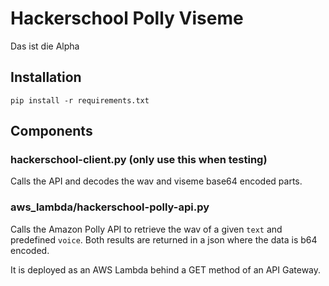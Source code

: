 # Hackerschool Polly Viseme
Das ist die Alpha

## Installation
```
pip install -r requirements.txt
```
## Components
### hackerschool-client.py (only use this when testing)
Calls the API and decodes the wav and viseme base64 encoded parts.

### aws_lambda/hackerschool-polly-api.py
Calls the Amazon Polly API to retrieve the wav of a given ```text``` and predefined ```voice```. Both results are returned in a json where the data is b64 encoded.

It is deployed as an AWS Lambda behind a GET method of an API Gateway.